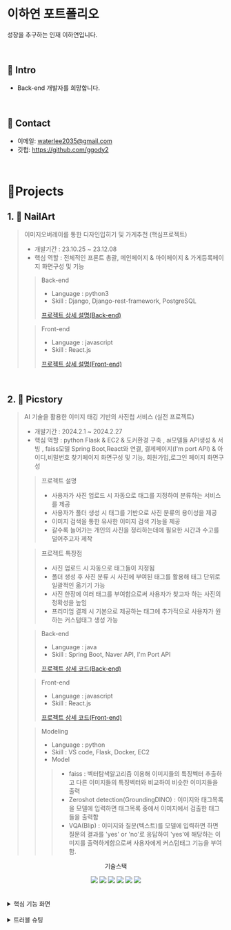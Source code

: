 # 이하연 포트폴리오
성장을 추구하는 인재 이하연입니다.

</br>

## :pushpin: Intro
- Back-end 개발자를 희망합니다.

</br>

## :pushpin: Contact
- 이메일: waterlee2035@gmail.com
- 깃헙: https://github.com/ggody2

</br>

# 📝Projects

## 1. 🫳 NailArt
> 이미지오버레이를 통한 디자인입히기 및 가게추천 (핵심프로젝트)
>
> - 개발기간 : 23.10.25 ~ 23.12.08
> - 핵심 역할 : 전체적인 프론트 총괄, 메인페이지 & 마이페이지 & 가게등록페이지 화면구성 및 기능
>
>> Back-end
>> - Language : python3  
>> - Skill : Django, Django-rest-framework, PostgreSQL
>> 
>> [프로젝트 상세 설명(Back-end)](https://github.com/2023-SMHRD-IS-CLOUD-1/SpringCoC.git)  
>
>> Front-end
>> - Language : javascript
>> - Skill : React.js
>>
>> [프로젝트 상세 설명(Front-end)](https://github.com/2023-SMHRD-IS-CLOUD-1/PicStoryReact.git)

<br />

## 2. 📸 Picstory

> AI 기술을 활용한 이미지 태깅 기반의 사진첩 서비스 (실전 프로젝트)
>
> - 개발기간 : 2024.2.1 ~ 2024.2.27
> - 핵심 역할 : python Flask & EC2 & 도커환경 구축 , ai모델들 API생성 & 서빙 , faiss모델 Spring Boot,React와 연결, 결제페이지(I'm port API) & 아이디,비밀번호 찾기페이지 화면구성 및 기능,  회원가입,로그인 페이지 화면구성
>> 프로젝트 설명
>> - 사용자가 사진 업로드 시 자동으로 태그를 지정하여 분류하는 서비스를 제공
>> - 사용자가 폴더 생성 시 태그를 기반으로 사진 분류의 용이성을 제공
>> - 이미지 검색을 통한 유사한 이미지 검색 기능을 제공
>> - 갈수록 늘어가는 개인의 사진을 정리하는데에 필요한 시간과 수고를 덜어주고자 제작
>
>> 프로젝트 특장점
>> - 사진 업로드 시 자동으로 태그들이 지정됨
>> - 폴더 생성 후 사진 분류 시 사진에 부여된 태그를 활용해 태그 단위로 일괄적인 옮기기 가능
>> - 사진 한장에 여러 태그를 부여함으로써 사용자가 찾고자 하는 사진의 정확성을 높임
>> - 프리미엄 결제 시 기본으로 제공하는 태그에 추가적으로 사용자가 원하는 커스텀태그 생성 가능
>
>> Back-end
>> - Language : java 
>> - Skill : Spring Boot, Naver API, I'm Port API
>> 
>> [프로젝트 상세 코드(Back-end)](https://github.com/2023-SMHRD-IS-CLOUD-1/SpringCoC.git)  
>
>> Front-end
>> - Language : javascript
>> - Skill : React.js
>>
>> [프로젝트 상세 코드(Front-end)](https://github.com/2023-SMHRD-IS-CLOUD-1/PicStoryReact.git)
>
>> Modeling 
>> - Language : python
>> - Skill : VS code, Flask, Docker, EC2
>> - Model
>>> - faiss : 벡터탐색알고리즘 이용해 이미지들의 특징벡터 추출하고 다른 이미지들의 특징벡터와 비교하여 비슷한 이미지들을 출력
>>> - Zeroshot detection(GroundingDINO) : 이미지와 태그목록을 모델에 입력하면 태그목록 중에서 이미지에서 검출한 태그들을 출력함
>>> - VQA(Blip) : 이미지와 질문(텍스트)를 모델에 입력하면 하면 질문의 결과를 'yes' or 'no'로 응답하여 'yes'에 해당하는 이미지를 출력하게함으로써 사용자에게 커스텀태그 기능을 부여함.
>
<div align="center">
	<P>기술스택</P>
	<img src="https://img.shields.io/badge/react-61DAFB?style=for-the-badge&logo=react&logoColor=white">
	<img src="https://img.shields.io/badge/springboot-6DB33F?style=for-the-badge&logo=springboot&logoColor=white" />
	<img src="https://img.shields.io/badge/oracle-F80000?style=for-the-badge&logo=oracle&logoColor=white" />
	<img src="https://img.shields.io/badge/apachetomcat-F8DC75?style=for-the-badge&logo=apachetomcat&logoColor=black"/>
	<img src="https://img.shields.io/badge/flask-000000?style=for-the-badge&logo=flask&logoColor=white"/>
	<img src="https://img.shields.io/badge/amazons3-569A31?style=for-the-badge&logo=amazons3&logoColor=white"/>
</div>

<br />
<br />
<details>
  <summary>핵심 기능 화면</summary>
	
  #### 1. 메인 페이지
  ![메인페이지](https://github.com/ggody2/profiles/assets/117277864/beaa4306-5574-4ca3-a016-b9037d4a55bb)
  
 #### 2. 로그인 / 회원가입
 ![로그인회원가입](https://github.com/ggody2/profiles/assets/117277864/b3aef17b-bee3-45e1-a524-3483571a50d5)

[로그인 컴포넌트](https://github.com/2023-SMHRD-IS-CLOUD-1/PicStoryReact/blob/73baa2ec86e1f56c992df16dc271b1065d21b3e6/src/components/Login.jsx)

[회원가입 컴포넌트](https://github.com/2023-SMHRD-IS-CLOUD-1/PicStoryReact/blob/73baa2ec86e1f56c992df16dc271b1065d21b3e6/src/components/Join.jsx)

 #### 3. 사진업로드 및 자동태그생성 
 ![사진업로드](https://github.com/ggody2/profiles/assets/117277864/f3520e9d-b65e-427c-ad0b-a99a5b0c5f30)

[사진업로드 컴포넌트](https://github.com/2023-SMHRD-IS-CLOUD-1/PicStoryReact/blob/73baa2ec86e1f56c992df16dc271b1065d21b3e6/src/components/photoAlbum/PAMenu.jsx)

[자동태그생성 코드](https://github.com/2023-SMHRD-IS-CLOUD-1/SpringCoC/blob/f6071d78fb71de21d98be24cc1e487097b8e79fa/Picstory/src/main/java/com/picstory/service/PicstoryService.java)
 
 #### 4. 폴더생성 및 즐겨찾기 
![폴더생성](https://github.com/ggody2/profiles/assets/117277864/b8a1d6b8-16f9-42ee-ba90-5a981ed154df)

[폴더생성 컴포넌트](https://github.com/2023-SMHRD-IS-CLOUD-1/PicStoryReact/blob/73baa2ec86e1f56c992df16dc271b1065d21b3e6/src/components/photoAlbum/PALeftSide.jsx)
  
 #### 5. 유사이미지 검색 
![유사이미지](https://github.com/ggody2/profiles/assets/117277864/6f76d638-ed6a-4624-98eb-91c5f0aca13f)

[유사이미지 컴포넌트](https://github.com/2023-SMHRD-IS-CLOUD-1/PicStoryReact/blob/73baa2ec86e1f56c992df16dc271b1065d21b3e6/src/components/photoAlbum/PAMenu.jsx)

[유사이미지 코드](https://github.com/2023-SMHRD-IS-CLOUD-1/SpringCoC/blob/f6071d78fb71de21d98be24cc1e487097b8e79fa/Picstory/src/main/java/com/picstory/service/PicstoryService.java)

 #### 6. 마이페이지 및 결제페이지
 ![마이페이지](https://github.com/ggody2/profiles/assets/117277864/a81f27c8-e7a3-47a7-9383-92a89a69f4e3)

[마이페이지 컴포넌트](https://github.com/2023-SMHRD-IS-CLOUD-1/PicStoryReact/blob/73baa2ec86e1f56c992df16dc271b1065d21b3e6/src/components/MyInfo.jsx)

 [결제페이지 컴포넌트](https://github.com/2023-SMHRD-IS-CLOUD-1/PicStoryReact/blob/73baa2ec86e1f56c992df16dc271b1065d21b3e6/src/components/Payment.jsx)
 

 #### 7. 커스텀태그 생성
 ![커스텀태그](https://github.com/ggody2/profiles/assets/117277864/73443ce2-fc4a-4fe2-8bf4-07216cf7a9c8)

 [커스텀태그 코드](https://github.com/2023-SMHRD-IS-CLOUD-1/SpringCoC/blob/f6071d78fb71de21d98be24cc1e487097b8e79fa/Picstory/src/main/java/com/picstory/service/PicstoryService.java)

</details>
<br/>
<details>
<summary>트러블 슈팅</summary>
	
#### 1. 도커환경 구축
<br/>
> - 도커이미지 빌드 시 에러
<br/>
![image]()

<br/>
> 사용자가 Docker 그룹에 속해있지 않거나 sudo를 사용하지 않고 Docker 명령을 실행하는 경우에 발생하는 에러

> 해결 : sudo groupadd docker(도커그룹생성) -> sudo usermod -aG docker ${USER} (도커그룹에 유저 추가) -> sudo service docker restart (도커 재시작)

<br/>
> - 도커파일 빌드 시 에러
>> - ENV TZ=Asia/Seoul  => 타임존 설정하지 않아 에러
>> - RUN apt install -y python3-pip  => pip 명령어 설치 : 도커파일 빌드 시 중간에 입력할 수 없으므로 -y
<br/>


#### 2. Flask 서버
<br/>
> - aws 포트 열기
<br/>

<br/>
> - serving 코드의 인코딩 문제
<br/>


<br/>
</details>
